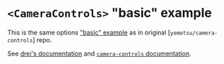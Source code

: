 # `<CameraControls>` "basic" example

This is the same options ["basic" example](https://yomotsu.github.io/camera-controls/examples/basic.html) as in original [`yomotsu/camera-controls`] repo.

See [drei's documentation](https://github.com/pmndrs/drei#cameracontrols) and [`camera-controls` documentation](https://camera-controls.pages.dev/classes/CameraControls).
